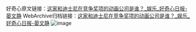 好奇心原文链接：[这家和迪士尼在竞争奖项的动画公司是谁？_娱乐_好奇心日报-晏文静](https://www.qdaily.com/articles/4758.html)
WebArchive归档链接：[这家和迪士尼在竞争奖项的动画公司是谁？_娱乐_好奇心日报-晏文静](http://web.archive.org/web/20190623162635/https://www.qdaily.com/articles/4758.html)
![image](http://ww3.sinaimg.cn/large/007d5XDply1g3w5r4xth2j30u03z0e81)